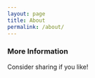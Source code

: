 ```yaml
---
layout: page
title: About
permalink: /about/
---
```


### More Information

Consider sharing if you like!

